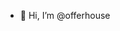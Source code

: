 - 👋 Hi, I’m @offerhouse


<!---
offerhouse/offerhouse is a ✨ special ✨ repository because its `README.md` (this file) appears on your GitHub profile.
You can click the Preview link to take a look at your changes.
--->
